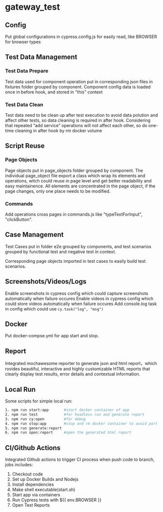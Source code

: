 # gateway_test

## Config
Put global configurations in cypress.config.js for easily read, like BROWSER for browser types

## Test Data Management

### Test Data Prepare
Test data used for component operation put in corresponding json files in fixtures folder grouped by component.
Component config data is loaded once in before hook, and stored in "this" context

### Test Data Clean
Test data need to be clean up after test execution to avoid data polution and affect other tests, so data cleaning is required in after hook. 
Considering that repeated “add service” operations will not affect each other, so do one-time cleaning in after hook by rm docker volume

## Script Reuse
### Page Objects
Page objects put in page_objects folder grouped by component. The individual page_object file export a class which wrap its elements and operations, witch could reuse in page level and get better readability and easy maintainence.
All elements are concentrated in the page object, if the page changes, only one place needs to be modified.

### Commands
Add operations cross pages in commands.js like "typeTextForInput", "clickButton".

## Case Management
Test Cases put in folder e2e grouped by components, and test scenarios grouped by functional test and negative test in context.

Corresponding page objects imported in test cases to easily build test scenarios.

## Screenshots/Videos/Logs
Enable screenshots in cypress config which could capture screenshots automatically when failure occures
Enable videos in cypress config which could store videos automatically when failure occures
Add console.log task in config which could use `cy.task("log", "msg")`


## Docker
Put docker-compse.yml for app start and stop.

## Report
Integrated mochawesome reporter to generate json and html report，which rovides beautiful, interactive and highly customizable HTML reports that clearly display test results, error details and contextual information.

## Local Run
Some scripts for simple local run:
```bash
1. npm run start:app       #start docker container of app
2. npm run test            #for headless run and generate report
3. npm run cy:open         #for debug
4. npm run stop:app        #stop and rm docker container to avoid port conflict
5. npm run generate:report
6. npm run open:report     #open the generated html report
```

## CI/Github Actions
Integrated Github actions to trigger CI process when push code to branch, jobs includes:
1. Checkout code
2. Set up Docker Buildx and Nodejs
3. Install dependencies 
4. Make shell executable(start.sh)
5. Start app via containers
6. Run Cypress tests with ${{ env.BROWSER }}
7. Open Test Reports
